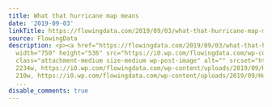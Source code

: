 ```yaml
---
title: What that hurricane map means
date: '2019-09-03'
linkTitle: https://flowingdata.com/2019/09/03/what-that-hurricane-map-means/
source: FlowingData
description: <p><a href="https://flowingdata.com/2019/09/03/what-that-hurricane-map-means/"><img
  width="750" height="536" src="https://i0.wp.com/flowingdata.com/wp-content/uploads/2019/09/Hurricane-paths.png?fit=750%2C536&amp;ssl=1"
  class="attachment-medium size-medium wp-post-image" alt="" srcset="https://i0.wp.com/flowingdata.com/wp-content/uploads/2019/09/Hurricane-paths.png?w=2234&amp;ssl=1
  2234w, https://i0.wp.com/flowingdata.com/wp-content/uploads/2019/09/Hurricane-paths.png?resize=210%2C150&amp;ssl=1
  210w, https://i0.wp.com/flowingdata.com/wp-content/uploads/2019/09/Hurricane-paths.png?resize=750%2C
  ...
disable_comments: true
---
```

<p><a href="https://flowingdata.com/2019/09/03/what-that-hurricane-map-means/"><img width="750" height="536" src="https://i0.wp.com/flowingdata.com/wp-content/uploads/2019/09/Hurricane-paths.png?fit=750%2C536&amp;ssl=1" class="attachment-medium size-medium wp-post-image" alt="" srcset="https://i0.wp.com/flowingdata.com/wp-content/uploads/2019/09/Hurricane-paths.png?w=2234&amp;ssl=1 2234w, https://i0.wp.com/flowingdata.com/wp-content/uploads/2019/09/Hurricane-paths.png?resize=210%2C150&amp;ssl=1 210w, https://i0.wp.com/flowingdata.com/wp-content/uploads/2019/09/Hurricane-paths.png?resize=750%2C ...